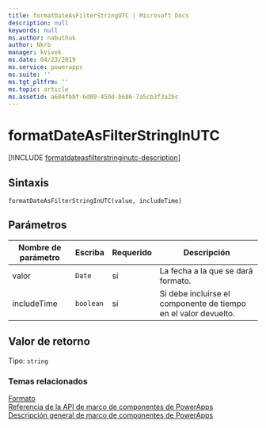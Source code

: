 ```yaml
---
title: formatDateAsFilterStringUTC | Microsoft Docs
description: null
keywords: null
ms.author: nabuthuk
author: Nkrb
manager: kvivek
ms.date: 04/23/2019
ms.service: powerapps
ms.suite: ''
ms.tgt_pltfrm: ''
ms.topic: article
ms.assetid: a604fbbf-6d09-450d-b686-7a5cb3f3a2bc
---
```


# <a name="formatdateasfilterstringinutc"></a>formatDateAsFilterStringInUTC

[!INCLUDE [formatdateasfilterstringinutc-description](includes/formatdateasfilterstringinutc-description.md)]

## <a name="syntax"></a>Sintaxis

`formatDateAsFilterStringInUTC(value, includeTime)`

## <a name="parameters"></a>Parámetros

| Nombre de parámetro|Escriba|Requerido|Descripción|
| ------------- |----|--------|-----------|
|valor|`Date`|sí|La fecha a la que se dará formato.|
|includeTime|`boolean`|sí| Si debe incluirse el componente de tiempo en el valor devuelto.|

## <a name="return-value"></a>Valor de retorno

Tipo: `string`


### <a name="related-topics"></a>Temas relacionados

[Formato](../formatting.md)<br/>
[Referencia de la API de marco de componentes de PowerApps](../../reference/index.md)<br/>
[Descripción general de marco de componentes de PowerApps](../../overview.md)